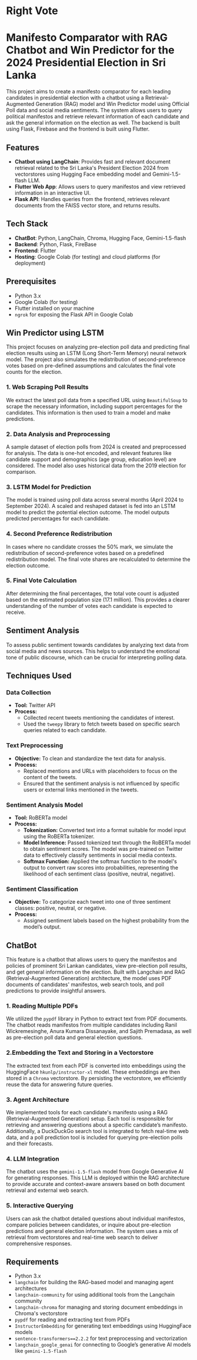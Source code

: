 # Right Vote

# Manifesto Comparator with RAG Chatbot and Win Predictor for the 2024 Presidential Election in Sri Lanka

This project aims to create a manifesto comparator for each leading candidates in presidential election with a chatbot using a Retrieval-Augmented Generation (RAG) model and Win Predictor model using Official Poll data and social media sentiments. The system allows users to query political manifestos and retrieve relevant information of each candidate and ask the general information on the election as well. The backend is built using Flask, Firebase and the frontend is built using Flutter.

## Features

- **Chatbot using LangChain**: Provides fast and relevant document retrieval related to the Sri Lanka's President Election 2024 from vectorstores using Hugging Face embedding model and Gemini-1.5-flash LLM.
- **Flutter Web App**: Allows users to query manifestos and view retrieved information in an interactive UI.
- **Flask API**: Handles queries from the frontend, retrieves relevant documents from the FAISS vector store, and returns results.

## Tech Stack
- **ChatBot**: Python, LangChain, Chroma, Hugging Face, Gemini-1.5-flash
- **Backend**: Python, Flask, FireBase
- **Frontend**: Flutter
- **Hosting**: Google Colab (for testing) and cloud platforms (for deployment)

## Prerequisites

- Python 3.x
- Google Colab (for testing)
- Flutter installed on your machine
- `ngrok` for exposing the Flask API in Google Colab


## Win Predictor using LSTM

This project focuses on analyzing pre-election poll data and predicting final election results using an LSTM (Long Short-Term Memory) neural network model. The project also simulates the redistribution of second-preference votes based on pre-defined assumptions and calculates the final vote counts for the election.

### 1. Web Scraping Poll Results
We extract the latest poll data from a specified URL using `BeautifulSoup` to scrape the necessary information, including support percentages for the candidates. This information is then used to train a model and make predictions.

### 2. Data Analysis and Preprocessing
A sample dataset of election polls from 2024 is created and preprocessed for analysis. The data is one-hot encoded, and relevant features like candidate support and demographics (age group, education level) are considered. The model also uses historical data from the 2019 election for comparison.

### 3. LSTM Model for Prediction
The model is trained using poll data across several months (April 2024 to September 2024). A scaled and reshaped dataset is fed into an LSTM model to predict the potential election outcome. The model outputs predicted percentages for each candidate.

### 4. Second Preference Redistribution
In cases where no candidate crosses the 50% mark, we simulate the redistribution of second-preference votes based on a predefined redistribution model. The final vote shares are recalculated to determine the election outcome.

### 5. Final Vote Calculation
After determining the final percentages, the total vote count is adjusted based on the estimated population size (17.1 million). This provides a clearer understanding of the number of votes each candidate is expected to receive.

## Sentiment Analysis
To assess public sentiment towards candidates by analyzing text data from social media and news sources. This helps to understand the emotional tone of public discourse, which can be crucial for interpreting polling data.

## Techniques Used

### Data Collection

- **Tool:** Twitter API
- **Process:** 
  - Collected recent tweets mentioning the candidates of interest.
  - Used the `tweepy` library to fetch tweets based on specific search queries related to each candidate.

### Text Preprocessing

- **Objective:** To clean and standardize the text data for analysis.
- **Process:** 
  - Replaced mentions and URLs with placeholders to focus on the content of the tweets.
  - Ensured that the sentiment analysis is not influenced by specific users or external links mentioned in the tweets.

### Sentiment Analysis Model

- **Tool:** RoBERTa model
- **Process:**
  - **Tokenization:** Converted text into a format suitable for model input using the RoBERTa tokenizer.
  - **Model Inference:** Passed tokenized text through the RoBERTa model to obtain sentiment scores. The model was pre-trained on Twitter data to effectively classify sentiments in social media contexts.
  - **Softmax Function:** Applied the softmax function to the model's output to convert raw scores into probabilities, representing the likelihood of each sentiment class (positive, neutral, negative).

### Sentiment Classification

- **Objective:** To categorize each tweet into one of three sentiment classes: positive, neutral, or negative.
- **Process:** 
  - Assigned sentiment labels based on the highest probability from the model’s output.


## ChatBot 

This feature is a chatbot that allows users to query the manifestos and policies of prominent Sri Lankan candidates, view pre-election poll results, and get general information on the election. Built with Langchain and RAG (Retrieval-Augmented Generation) architecture, the model uses PDF documents of candidates' manifestos, web search tools, and poll predictions to provide insightful answers.

### 1. Reading Multiple PDFs
We utilized the `pypdf` library in Python to extract text from PDF documents. The chatbot reads manifestos from multiple candidates including Ranil Wickremesinghe, Anura Kumara Dissanayake, and Sajith Premadasa, as well as pre-election poll data and general election questions.

### 2.Embedding the Text and Storing in a Vectorstore
The extracted text from each PDF is converted into embeddings using the HuggingFace `hkunlp/instructor-xl` model. These embeddings are then stored in a `Chroma` vectorstore. By persisting the vectorstore, we efficiently reuse the data for answering future queries.

### 3. Agent Architecture
We implemented tools for each candidate's manifesto using a RAG (Retrieval-Augmented Generation) setup. Each tool is responsible for retrieving and answering questions about a specific candidate’s manifesto. Additionally, a DuckDuckGo search tool is integrated to fetch real-time web data, and a poll prediction tool is included for querying pre-election polls and their forecasts.

### 4. LLM Integration
The chatbot uses the `gemini-1.5-flash` model from Google Generative AI for generating responses. This LLM is deployed within the RAG architecture to provide accurate and context-aware answers based on both document retrieval and external web search.

### 5. Interactive Querying
Users can ask the chatbot detailed questions about individual manifestos, compare policies between candidates, or inquire about pre-election predictions and general election information. The system uses a mix of retrieval from vectorstores and real-time web search to deliver comprehensive responses.

## Requirements

- Python 3.x
- `langchain` for building the RAG-based model and managing agent architectures
- `langchain-community` for using additional tools from the Langchain community
- `langchain-chroma` for managing and storing document embeddings in Chroma's vectorstore
- `pypdf` for reading and extracting text from PDFs
- `InstructorEmbedding` for generating text embeddings using HuggingFace models
- `sentence-transformers==2.2.2` for text preprocessing and vectorization
- `langchain_google_genai` for connecting to Google’s generative AI models like `gemini-1.5-flash`

